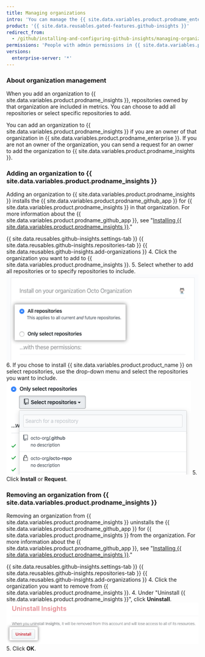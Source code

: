 ```yaml
---
title: Managing organizations
intro: 'You can manage the {{ site.data.variables.product.prodname_enterprise }} organizations that are included in metrics.'
product: '{{ site.data.reusables.gated-features.github-insights }}'
redirect_from:
  - /github/installing-and-configuring-github-insights/managing-organizations
permissions: 'People with admin permissions in {{ site.data.variables.product.prodname_insights }} can manage organizations.'
versions:
  enterprise-server: '*'
---
```


### About organization management

When you add an organization to {{ site.data.variables.product.prodname_insights }}, repositories owned by that organization are included in metrics. You can choose to add all repositories or select specific repositories to add.

You can add an organization to {{ site.data.variables.product.prodname_insights }} if you are an owner of that organization in {{ site.data.variables.product.prodname_enterprise }}. If you are not an owner of the organization, you can send a request for an owner to add the organization to {{ site.data.variables.product.prodname_insights }}.

### Adding an organization to {{ site.data.variables.product.prodname_insights }}

Adding an organization to {{ site.data.variables.product.prodname_insights }} installs the {{ site.data.variables.product.prodname_github_app }} for {{ site.data.variables.product.prodname_insights }} in that organization. For more information about the {{ site.data.variables.product.prodname_github_app }}, see "[Installing {{ site.data.variables.product.prodname_insights }}](/github/installing-and-configuring-github-insights/installing-github-insights)."

{{ site.data.reusables.github-insights.settings-tab }}
{{ site.data.reusables.github-insights.repositories-tab }}
{{ site.data.reusables.github-insights.add-organizations }}
4. Click the organization you want to add to {{ site.data.variables.product.prodname_insights }}.
5. Select whether to add all repositories or to specify repositories to include. ![Checkboxes to add all repositories or select repositories](/assets/images/help/insights/all-or-select-repos.png)
6. If you chose to install {{ site.data.variables.product.product_name }} on select repositories, use the drop-down menu and select the repositories you want to include. ![Drop-down menu to select repositories](/assets/images/help/insights/select-repos.png)
5. Click **Install** or **Request**.

### Removing an organization from {{ site.data.variables.product.prodname_insights }}

Removing an organization from {{ site.data.variables.product.prodname_insights }} uninstalls the {{ site.data.variables.product.prodname_github_app }} for {{ site.data.variables.product.prodname_insights }} from the organization. For more information about the {{ site.data.variables.product.prodname_github_app }}, see "[Installing {{ site.data.variables.product.prodname_insights }}](/github/installing-and-configuring-github-insights/installing-github-insights)."

{{ site.data.reusables.github-insights.settings-tab }}
{{ site.data.reusables.github-insights.repositories-tab }}
{{ site.data.reusables.github-insights.add-organizations }}
4. Click the organization you want to remove from {{ site.data.variables.product.prodname_insights }}.
4. Under "Uninstall {{ site.data.variables.product.prodname_insights }}", click **Uninstall**. ![Uninstall button](/assets/images/help/insights/uninstall-button.png)
5. Click **OK**.

